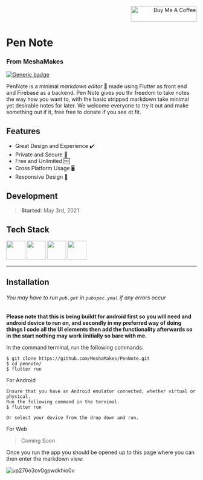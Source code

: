 <a href="https://www.buymeacoffee.com/meshamakes" target="_blank"  align="right">
    <p  align="right">
   <img   src="https://images-wixmp-ed30a86b8c4ca887773594c2.wixmp.com/f/2c46f7eb-a870-430c-8351-a3f6f12d62f0/dcc83j2-f1093682-5169-4cdf-bf9d-1f0a12b63e40.gif?token=eyJ0eXAiOiJKV1QiLCJhbGciOiJIUzI1NiJ9.eyJzdWIiOiJ1cm46YXBwOiIsImlzcyI6InVybjphcHA6Iiwib2JqIjpbW3sicGF0aCI6IlwvZlwvMmM0NmY3ZWItYTg3MC00MzBjLTgzNTEtYTNmNmYxMmQ2MmYwXC9kY2M4M2oyLWYxMDkzNjgyLTUxNjktNGNkZi1iZjlkLTFmMGExMmI2M2U0MC5naWYifV1dLCJhdWQiOlsidXJuOnNlcnZpY2U6ZmlsZS5kb3dubG9hZCJdfQ.7gmOTDVAM9TssxZc-xMhpCYPv5g0TJOWS7B5GfmossE" alt="Buy Me A Coffee" height="41" width="174">
   </p>
</a>

# Pen Note

### From MeshaMakes

[![Generic badge](https://img.shields.io/badge/status-Ongoing-green.svg)](https://shields.io/)

PenNote is a minimal *markdown editor* 📝 made using Flutter as front end and Firebase as a backend. Pen Note gives you thr freedom to take notes the way how you want to, with the basic stripped markdown take minimal yet desirable notes for later. We welcome everyone to try it out and make something out if it, free free to donate if you see ot fit.

## Features

- Great Design and Experience ✔️
- Private and Secure 🔐
- Free and Unlimited 🆓
- Cross Platform Usage 🖥️
- Responsive Design 📱

## Development

> **Started**: May 3rd, 2021

## **Tech Stack**

[<img src="https://images.ctfassets.net/1khq4uysbvty/2MbBsf9yEw40SMw6gK0Mmg/35f39d41f167b6615bd80517b4b67bcd/1_6XgfDCVn81AYX68Xvd2I-g_2x.png?&w=736" height="50">](https://figma.com/)
[<img src="https://cdn.statically.io/img/strattonapps.com/wp-content/uploads/2020/02/flutter-logo-5086DD11C5-seeklogo.com_.png" height="50">](https://flutter.dev/)
[<img src="https://seeklogo.com/images/D/dart-logo-FDA1939EC4-seeklogo.com.png" height="50">](https://dart.dev/)
[<img src="https://firebase.google.com/images/brand-guidelines/logo-built_white.png" height="50">](https://firebase.google.com/)

---

## **Installation**
###### You may have to run ```pub.get``` in ```pubspec.ymal``` if any errors occur

**Please note that this is being buildt for android first so you will need and android device to run on, and secondly in my preferred way of doing things I code all the UI elements then add the functionality afterwards so in the start nothing may work iinitially so bare with me.**


In the command terminal, run the following commands:

```
$ git clone https://github.com/MeshaMakes/PenNote.git
$ cd pennote/
$ flutter run
```

For Android

```
Ensure that you have an Android emulator connected, whether virtual or physical.
Run the following command in the ternimal.
$ flutter run

Or select your device from the drop down and run.
```

For Web

> Coming Soon

Once you run the app you should be opened up to this page where you can then enter the markdown view:

![up276o3ov0gpwdkhio0v](https://user-images.githubusercontent.com/53268895/117575303-34691780-b0af-11eb-893f-1df408797b16.jpg)
